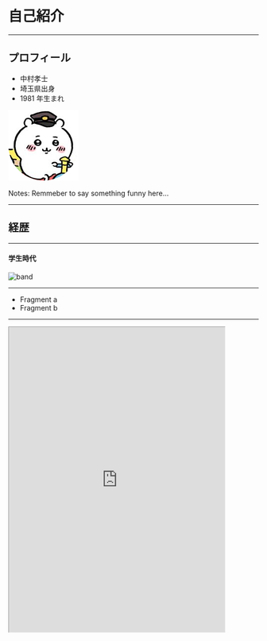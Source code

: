 # 自己紹介

---

## プロフィール

- 中村孝士
- 埼玉県出身
- 1981 年生まれ

![me](./images/me.png "me")

Notes: Remmeber to say something funny here...

---

## 経歴

---

#### 学生時代



<img src="https://3.bp.blogspot.com/-OwbHJkqvrsk/WCQgNkXFKVI/AAAAAAAA_dE/ZOYGSXn_U-AutxCUOyzOgzn71JTIoGfjwCLcB/s500/music_band_visual.png" width="200px" alt="band">


---

* Fragment a <!-- .element: class="fragment" data-fragment-index="1" -->
* Fragment b <!-- .element: class="fragment" data-fragment-index="2" -->

---

<!-- .slide: data-background="#81ceff" -->

<iframe
    title="Inline Frame Example"
    width="580"
    height="820"
    style="zoom: 0.75; -moz-transform: scale(0.75); -moz-transform-origin: 0 0;"
    src="https://ideath.vercel.app/seq">
</iframe>

